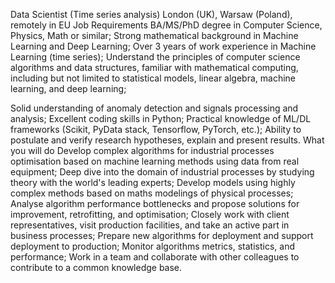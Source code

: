 Data Scientist (Time series analysis)
London (UK), Warsaw (Poland), remotely in EU
Job Requirements
BA/MS/PhD degree in Computer Science, Physics, Math or similar;
Strong mathematical background in Machine Learning and Deep Learning;
Over 3 years of work experience in Machine Learning (time series);
Understand the principles of computer science algorithms and data structures,
familiar with mathematical computing, including but not limited to statistical
models, linear algebra, machine learning, and deep learning;

Solid understanding of anomaly detection and signals processing and analysis;
Excellent coding skills in Python;
Practical knowledge of ML/DL frameworks (Scikit, PyData stack, Tensorflow, PyTorch, etc.);
Ability to postulate and verify research hypotheses, explain and present results.
What you will do
Develop complex algorithms for industrial processes optimisation based on machine learning methods using data from real equipment;
Deep dive into the domain of industrial processes by studying theory with the world's leading experts;
Develop models using highly complex methods based on maths modelings of physical processes;
Analyse algorithm performance bottlenecks and propose solutions for improvement, retrofitting, and optimisation;
Closely work with client representatives, visit production facilities, and take an active part in business processes;
Prepare new algorithms for deployment and support deployment to production;
Monitor algorithms metrics, statistics, and performance;
Work in a team and collaborate with other colleagues to contribute to a common knowledge base.
